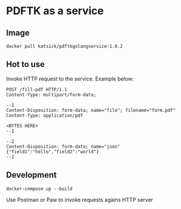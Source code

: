 # PDFTK as a service

## Image

`docker pull katsick/pdftkgolangservice:1.0.2`

## Hot to use

Invoke HTTP request to the service. Example below:

```
POST /fill-pdf HTTP/1.1
Content-Type: multipart/form-data;

--1
Content-Disposition: form-data; name="file"; filename="form.pdf"
Content-Type: application/pdf

<BYTES HERE>
--1

--2
Content-Disposition: form-data; name="json"
{"field1":"hello","field2":"world"}
--2
```

## Development

```
docker-compose up --build
```

Use Postman or Paw to invoke requests agains HTTP server
